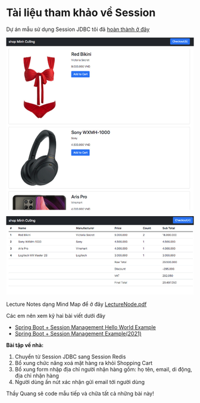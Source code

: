 # Tài liệu tham khảo về Session

Dự án mẫu sử dụng Session JDBC tôi đã [hoàn thành ở đây](shopingcart)

![Products List](products.jpg)

![Cart](cart.jpg)

Lecture Notes dạng Mind Map để ở đây [LectureNode.pdf](LectureNode.pdf)

Các em nên xem kỹ hai bài viết dưới đây
- [Spring Boot + Session Management Hello World Example](https://www.javainuse.com/spring/springboot_session)
- [Spring Boot + Session Management Example(2021)](https://www.codeusingjava.com/boot/session)


**Bài tập về nhà:**

1. Chuyển từ Session JDBC sang Session Redis
2. Bổ xung chức năng xoá mặt hàng ra khỏi Shopping Cart
3. Bổ xung form nhập địa chỉ người nhận hàng gồm: họ tên, email, di động, địa chỉ nhận hàng
4. Người dùng ấn nút xác nhận gửi email tới người dùng

Thầy Quang sẽ code mẫu tiếp và chữa tất cả những bài này!
